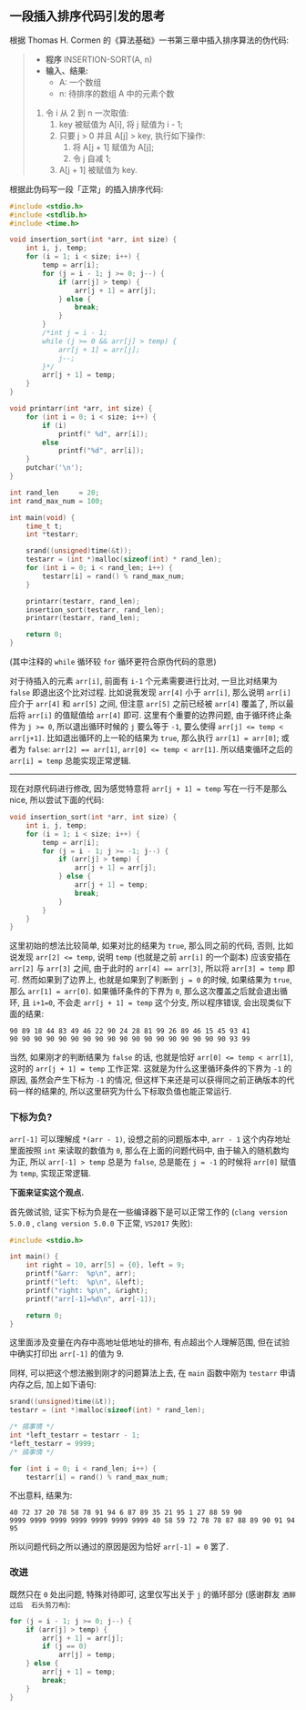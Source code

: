 ## 一段插入排序代码引发的思考

根据 Thomas H. Cormen 的《算法基础》一书第三章中插入排序算法的伪代码:

> - **程序** INSERTION-SORT(A, n)
> - **输入、结果:**
>   - A: 一个数组
>   - n: 待排序的数组 A 中的元素个数
> 1. 令 i 从 2 到 n 一次取值:
>    1. key 被赋值为 A[i], 将 j 赋值为 i - 1;
>    1. 只要 j > 0 并且 A[j] > key, 执行如下操作:
>       1. 将 A[j + 1] 赋值为 A[j];
>       1. 令 j 自减 1;
>    1. A[j + 1] 被赋值为 key.

根据此伪码写一段「正常」的插入排序代码:

```c
#include <stdio.h>
#include <stdlib.h>
#include <time.h>

void insertion_sort(int *arr, int size) {
    int i, j, temp;
    for (i = 1; i < size; i++) {
        temp = arr[i];
        for (j = i - 1; j >= 0; j--) {
            if (arr[j] > temp) {
                arr[j + 1] = arr[j];
            } else {
                break;
            }
        }
        /*int j = i - 1;
        while (j >= 0 && arr[j] > temp) {
            arr[j + 1] = arr[j];
            j--;
        }*/
        arr[j + 1] = temp;
    }
}

void printarr(int *arr, int size) {
    for (int i = 0; i < size; i++) {
        if (i)
            printf(" %d", arr[i]);
        else
            printf("%d", arr[i]);
    }
    putchar('\n');
}

int rand_len     = 20;
int rand_max_num = 100;

int main(void) {
    time_t t;
    int *testarr;

    srand((unsigned)time(&t));
    testarr = (int *)malloc(sizeof(int) * rand_len);
    for (int i = 0; i < rand_len; i++) {
        testarr[i] = rand() % rand_max_num;
    }

    printarr(testarr, rand_len);
    insertion_sort(testarr, rand_len);
    printarr(testarr, rand_len);

    return 0;
}
```

(其中注释的 `while` 循环较 `for` 循环更符合原伪代码的意思)

对于待插入的元素 `arr[i]`, 前面有 `i-1` 个元素需要进行比对,
一旦比对结果为 `false` 即退出这个比对过程. 比如说我发现 `arr[4]` 小于 `arr[i]`,
那么说明 `arr[i]` 应介于 `arr[4]` 和 `arr[5]` 之间, 但注意 `arr[5]`
之前已经被 `arr[4]` 覆盖了, 所以最后将 `arr[i]` 的值赋值给 `arr[4]` 即可.
这里有个重要的边界问题, 由于循环终止条件为 `j >= 0`, 所以退出循环时候的 `j`
要么等于 `-1`, 要么使得 `arr[j] <= temp < arr[j+1]`.
比如退出循环的上一轮的结果为 `true`, 那么执行 `arr[1] = arr[0]`;
或者为 `false`: `arr[2] == arr[1]`, `arr[0] <= temp < arr[1]`.
所以结束循环之后的 `arr[i] = temp` 总能实现正常逻辑.

------------------------------------

现在对原代码进行修改, 因为感觉特意将 `arr[j + 1] = temp` 写在一行不是那么 nice,
所以尝试下面的代码:

```c
void insertion_sort(int *arr, int size) {
    int i, j, temp;
    for (i = 1; i < size; i++) {
        temp = arr[i];
        for (j = i - 1; j >= -1; j--) {
            if (arr[j] > temp) {
                arr[j + 1] = arr[j];
            } else {
                arr[j + 1] = temp;
                break;
            }
        }
    }
}
```

这里初始的想法比较简单, 如果对比的结果为 `true`, 那么同之前的代码,
否则, 比如说发现 `arr[2] <= temp`, 说明 `temp` (也就是之前 `arr[i]` 的一个副本)
应该安插在 `arr[2]` 与 `arr[3]` 之间, 由于此时的 `arr[4] == arr[3]`,
所以将 `arr[3] = temp` 即可. 然而如果到了边界上, 也就是如果到了判断到 `j = 0`
的时候, 如果结果为 `true`, 那么 `arr[1] = arr[0]`. 如果循环条件的下界为 `0`,
那么这次覆盖之后就会退出循环, 且 `i+1=0`, 不会走 `arr[j + 1] = temp` 这个分支,
所以程序错误, 会出现类似下面的结果:

```
90 89 18 44 83 49 46 22 90 24 28 81 99 26 89 46 15 45 93 41
90 90 90 90 90 90 90 90 90 90 90 90 90 90 90 90 90 90 93 99
```

当然, 如果刚才的判断结果为 `false` 的话, 也就是恰好 `arr[0] <= temp < arr[1]`,
这时的 `arr[j + 1] = temp` 工作正常.
这就是为什么这里循环条件的下界为 `-1` 的原因, 虽然会产生下标为 `-1` 的情况,
但这样下来还是可以获得同之前正确版本的代码一样的结果的,
所以这里研究为什么下标取负值也能正常运行.

### 下标为负?

`arr[-1]` 可以理解成 `*(arr - 1)`, 设想之前的问题版本中, `arr - 1`
这个内存地址里面按照 `int` 来读取的数值为 `0`, 那么在上面的问题代码中,
由于输入的随机数均为正, 所以 `arr[-1] > temp` 总是为 `false`,
总是能在 `j = -1` 的时候将 `arr[0]` 赋值为 `temp`, 实现正常逻辑.

**下面来证实这个观点.**

首先做试验, 证实下标为负是在一些编译器下是可以正常工作的 (`clang version 5.0.0`
, `clang version 5.0.0` 下正常, `VS2017` 失败):

```c
#include <stdio.h>

int main() {
    int right = 10, arr[5] = {0}, left = 9;
    printf("&arr:  %p\n", arr);
    printf("left:  %p\n", &left);
    printf("right: %p\n", &right);
    printf("arr[-1]=%d\n", arr[-1]);

    return 0;
}
```

这里面涉及变量在内存中高地址低地址的排布, 有点超出个人理解范围,
但在试验中确实打印出 `arr[-1]` 的值为 9.

同样, 可以把这个想法搬到刚才的问题算法上去, 在 `main` 函数中刚为 `testarr`
申请内存之后, 加上如下语句:

```c
srand((unsigned)time(&t));
testarr = (int *)malloc(sizeof(int) * rand_len);

/* 搞事情 */
int *left_testarr = testarr - 1;
*left_testarr = 9999;
/* 搞事情 */

for (int i = 0; i < rand_len; i++) {
    testarr[i] = rand() % rand_max_num;
```

不出意料, 结果为:

```
40 72 37 20 78 58 78 91 94 6 87 89 35 21 95 1 27 88 59 90
9999 9999 9999 9999 9999 9999 9999 40 58 59 72 78 78 87 88 89 90 91 94 95
```

所以问题代码之所以通过的原因是因为恰好 `arr[-1] = 0` 罢了.

### 改进

既然只在 `0` 处出问题, 特殊对待即可, 这里仅写出关于 `j` 的循环部分
(感谢群友 `酒醉过后  石头剪刀布`):

```c
for (j = i - 1; j >= 0; j--) {
    if (arr[j] > temp) {
        arr[j + 1] = arr[j];
        if (j == 0)
            arr[j] = temp;
    } else {
        arr[j + 1] = temp;
        break;
    }
}
```
